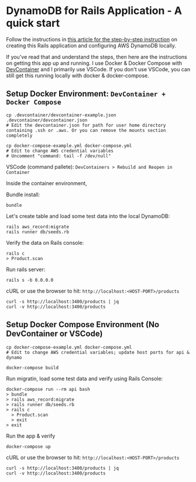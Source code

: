 # DynamoDB for Rails Application - A quick start

Follow the instructions in [this article for the step-by-step instruction](https://medium.com/@shettigarc/dynamodb-for-rails-developers-a-beginner-friendly-tutorial-669fe5a7b81a) on creating this Rails application and configuring AWS DynamoDB locally. 

If you've read that and understand the steps, then here are the instructions on getting this app up and running. I use Docker & Docker Compose with [DevContainer](https://www.devteds.com/devcontainers-for-developers-multi-container-local-dev-setup/) and I primarily use VSCode. If you don't use VSCode, you can still get this running locally with docker & docker-compose.


## Setup Docker Environment: `DevContainer + Docker Compose`


```
cp .devcontainer/devcontainer-example.json .devcontainer/devcontainer.json 
# Edit the devcontainer.json for path for user home directory containing .ssh or .aws. Or you can remove the mounts section completely

cp docker-compose-example.yml docker-compose.yml
# Edit to change AWS credential variables
# Uncomment "command: tail -f /dev/null"
```

VSCode (command pallete): `DevContainers > Rebuild and Reopen in Container`

Inside the container environment,

Bundle install:

```
bundle
```

Let's create table and load some test data into the local DynamoDB:

```
rails aws_record:migrate
rails runner db/seeds.rb
```

Verify the data on Rails console:

```
rails c
> Product.scan
```

Run rails server:

```
rails s -b 0.0.0.0
```

cURL or use the browser to hit: `http://localhost:<HOST-PORT>/products`


```
curl -s http://localhost:3400/products | jq
curl -v http://localhost:3400/products
```


## Setup Docker Compose Environment (No DevContainer or VSCode)

```
cp docker-compose-example.yml docker-compose.yml
# Edit to change AWS credential variables; update host ports for api & dynamo

docker-compose build
```

Run migratin, load some test data and verify using Rails Console:

```
docker-compose run --rm api bash
> bundle
> rails aws_record:migrate
> rails runner db/seeds.rb
> rails c
  > Product.scan
  > exit
> exit   
```

Run the app & verify

```
docker-compose up
```

cURL or use the browser to hit: `http://localhost:<HOST-PORT>/products`


```
curl -s http://localhost:3400/products | jq
curl -v http://localhost:3400/products
```

